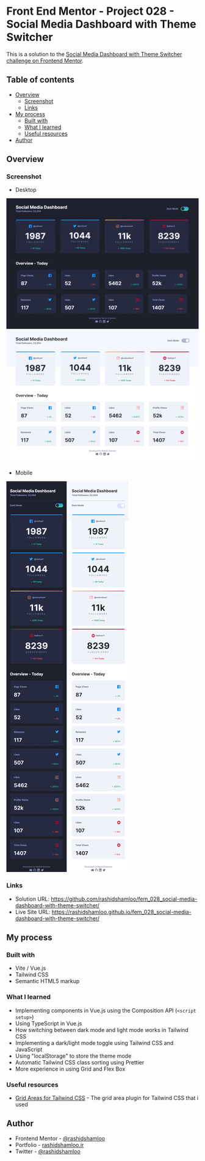 # Front End Mentor - Project 028 - Social Media Dashboard with Theme Switcher

This is a solution to the [Social Media Dashboard with Theme Switcher challenge on Frontend Mentor](https://www.frontendmentor.io/challenges/social-media-dashboard-with-theme-switcher-6oY8ozp_H).

## Table of contents

- [Overview](#overview)
  - [Screenshot](#screenshot)
  - [Links](#links)
- [My process](#my-process)
  - [Built with](#built-with)
  - [What I learned](#what-i-learned)
  - [Useful resources](#useful-resources)
- [Author](#author)

## Overview

### Screenshot

- Desktop

![](./screenshot-desktop.png)
![](./screenshot-desktop-light.png)

- Mobile

![](./screenshot-mobile.png)
![](./screenshot-mobile-light.png)

### Links

- Solution URL: https://github.com/rashidshamloo/fem_028_social-media-dashboard-with-theme-switcher/
- Live Site URL: https://rashidshamloo.github.io/fem_028_social-media-dashboard-with-theme-switcher/

## My process

### Built with

- Vite / Vue.js
- Tailwind CSS
- Semantic HTML5 markup

### What I learned

- Implementing components in Vue.js using the Composition API (`<script setup>`)
- Using TypeScript in Vue.js
- How switching between dark mode and light mode works in Tailwind CSS
- Implementing a dark/light mode toggle using Tailwind CSS and JavaScript
- Using "localStorage" to store the theme mode
- Automatic Tailwind CSS class sorting using Prettier
- More experience in using Grid and Flex Box

### Useful resources

- [Grid Areas for Tailwind CSS](https://savvywombat.com.au/tailwind-css/grid-areas/) - The grid area plugin for Tailwind CSS that i used

## Author

- Frontend Mentor - [@rashidshamloo](https://www.frontendmentor.io/profile/rashidshamloo)
- Portfolio - [rashidshamloo.ir](https://www.rashidshamloo.ir)
- Twitter - [@rashidshamloo](https://www.twitter.com/rashidshamloo)
